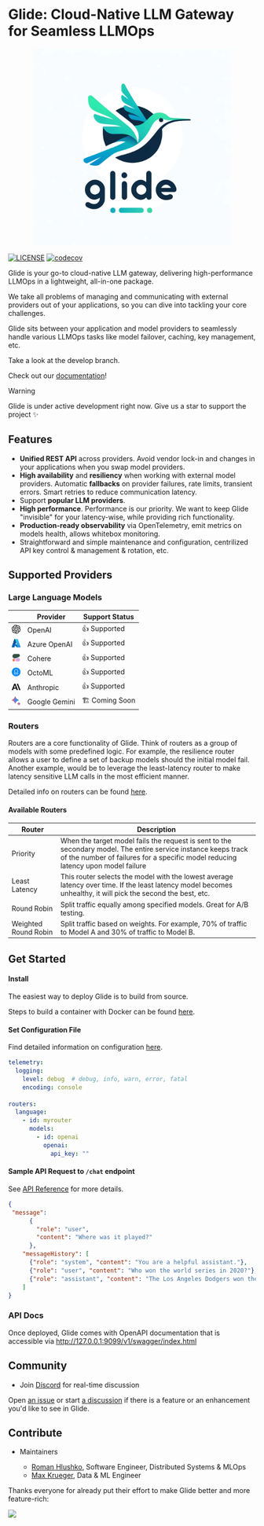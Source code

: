 # Glide: Cloud-Native LLM Gateway for Seamless LLMOps
<div align="center">
    <img src="docs/images/glide.png" width="400px" alt="Glide GH Header" />
</div>

[![LICENSE](https://img.shields.io/github/license/modelgateway/glide.svg?style=flat-square&color=%233f90c8)](https://github.com/modelgateway/glide/blob/main/LICENSE)
[![codecov](https://codecov.io/github/EinStack/glide/graph/badge.svg?token=F7JT39RHX9)](https://codecov.io/github/EinStack/glide)

Glide is your go-to cloud-native LLM gateway, delivering high-performance LLMOps in a lightweight, all-in-one package.

We take all problems of managing and communicating with external providers out of your applications,
so you can dive into tackling your core challenges.

Glide sits between your application and model providers to seamlessly handle various LLMOps tasks like
model failover, caching, key management, etc. 

Take a look at the develop branch.

Check out our [documentation](https://backlandlabs.mintlify.app/introduction)!

> [!Warning]
> Glide is under active development right now. Give us a star to support the project ✨

## Features

- **Unified REST API** across providers. Avoid vendor lock-in and changes in your applications when you swap model providers.
- **High availability** and **resiliency** when working with external model providers. Automatic **fallbacks** on provider failures, rate limits, transient errors. Smart retries to reduce communication latency.
- Support **popular LLM providers**.
- **High performance**. Performance is our priority. We want to keep Glide "invisible" for your latency-wise, while providing rich functionality.
- **Production-ready observability** via OpenTelemetry, emit metrics on models health, allows whitebox monitoring.
- Straightforward and simple maintenance and configuration, centrilized API key control & management & rotation, etc.

## Supported Providers

### Large Language Models

|                                                     | Provider      | Support Status  |
|-----------------------------------------------------|---------------|-----------------|
| <img src="docs/images/openai.svg" width="18" />     | OpenAI        | 👍  Supported  |
| <img src="docs/images/azure.svg" width="18" />      | Azure OpenAI  | 👍  Supported  |
| <img src="docs/images/cohere.png" width="18" />     | Cohere        | 👍  Supported |
| <img src="docs/images/octo.png" width="18" />     | OctoML        | 👍  Supported  |
| <img src="docs/images/anthropic.svg" width="18" />  | Anthropic     | 👍  Supported  |
| <img src="docs/images/bard.svg" width="18" />       | Google Gemini | 🏗️ Coming Soon |


### Routers

Routers are a core functionality of Glide. Think of routers as a group of models with some predefined logic. For example, the resilience router allows a user to define a set of backup models should the initial model fail. Another example, would be to leverage the least-latency router to make latency sensitive LLM calls in the most efficient manner.

Detailed info on routers can be found [here](https://backlandlabs.mintlify.app/essentials/routers).

#### Available Routers

| Router      | Description  |
|---------------|-----------------|
| Priority        | When the target model fails the request is sent to the secondary model. The entire service instance keeps track of the number of failures for a specific model reducing latency upon model failure  |
| Least Latency        | This router selects the model with the lowest average latency over time. If the least latency model becomes unhealthy, it will pick the second the best, etc.  |
| Round Robin        | Split traffic equally among specified models. Great for A/B testing.  |
| Weighted Round Robin | Split traffic based on weights. For example, 70% of traffic to Model A and 30% of traffic to Model B.  |


## Get Started

#### Install

The easiest way to deploy Glide is to build from source.

Steps to build a container with Docker can be found [here](https://backlandlabs.mintlify.app/introduction#install-and-deploy).

#### Set Configuration File

Find detailed information on configuration [here](https://backlandlabs.mintlify.app/essentials/configuration).

```yaml
telemetry:
  logging:
    level: debug  # debug, info, warn, error, fatal
    encoding: console

routers:
  language:
    - id: myrouter
      models:
        - id: openai
          openai:
            api_key: ""
```

#### Sample API Request to `/chat` endpoint

See [API Reference](https://backlandlabs.mintlify.app/api-reference/introduction) for more details.

```json
{
 "message":
      {
        "role": "user",
        "content": "Where was it played?"
      },
    "messageHistory": [
      {"role": "system", "content": "You are a helpful assistant."},
      {"role": "user", "content": "Who won the world series in 2020?"},
      {"role": "assistant", "content": "The Los Angeles Dodgers won the World Series in 2020."}
    ]
}
```

### API Docs

Once deployed, Glide comes with OpenAPI documentation that is accessible via http://127.0.0.1:9099/v1/swagger/index.html

## Community

- Join [Discord](https://discord.gg/z4DmAbJP) for real-time discussion

Open [an issue](https://github.com/modelgateway/glide/issues) or start [a discussion](https://github.com/modelgateway/glide/discussions) 
if there is a feature or an enhancement you'd like to see in Glide.

## Contribute

- Maintainers
    
    - [Roman Hlushko](https://github.com/roma-glushko), Software Engineer, Distributed Systems & MLOps
    - [Max Krueger](https://github.com/mkrueger12), Data & ML Engineer

Thanks everyone for already put their effort to make Glide better and more feature-rich: 

<a href="https://github.com/modelgateway/glide/graphs/contributors">
  <img src="https://contributors-img.web.app/image?repo=modelgateway/glide" />
</a>
